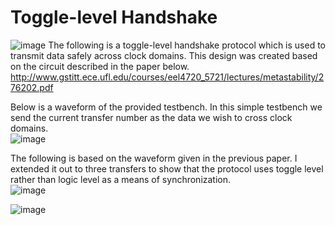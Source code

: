 # Toggle-level Handshake
![image](https://user-images.githubusercontent.com/30327564/207420060-4d6913ec-c797-4edf-8612-0dcf48dbc16e.png)
The following is a toggle-level handshake protocol which is used to transmit data safely across clock domains. This design was created based on the circuit described in the paper below.<br />
http://www.gstitt.ece.ufl.edu/courses/eel4720_5721/lectures/metastability/276202.pdf

Below is a waveform of the provided testbench. In this simple testbench we send the current transfer number as the data we wish to cross clock domains.<br />
![image](https://user-images.githubusercontent.com/30327564/207421357-01d4a4bc-b5be-43e9-a88b-9765a5e54e42.png)

The following is based on the waveform given in the previous paper. I extended it out to three transfers to show that the protocol uses toggle level rather than logic level as a means of synchronization.<br />
![image](https://user-images.githubusercontent.com/30327564/207425691-566908f0-ecc0-4579-80ba-a2d0df85b4a2.png)

![image](https://user-images.githubusercontent.com/30327564/207424070-8606abf3-5eac-427e-a620-f5cabb9b607e.png)



